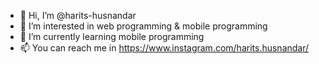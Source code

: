 - 👋 Hi, I’m @harits-husnandar
- 👀 I’m interested in web programming & mobile programming
- 🌱 I’m currently learning mobile programming
- 📫 You can reach me in https://www.instagram.com/harits.husnandar/

<!---
harits-husnandar/harits-husnandar is a ✨ special ✨ repository because its `README.md` (this file) appears on your GitHub profile.
You can click the Preview link to take a look at your changes.
--->
